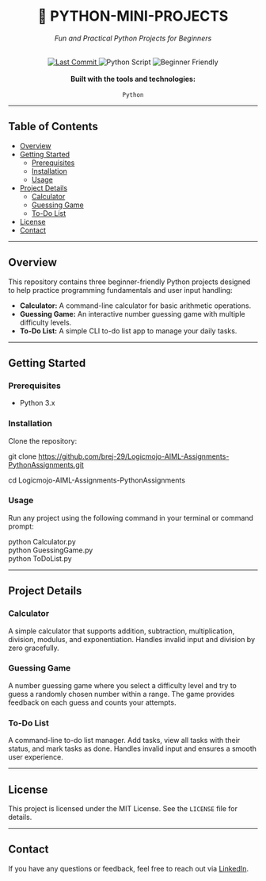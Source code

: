 <div align="center">
  <h1>🐍 PYTHON-MINI-PROJECTS</h1>
  <p><i>Fun and Practical Python Projects for Beginners</i></p>
</div>

<br>

<div align="center">
  <a href="https://github.com/brej-29/">
    <img alt="Last Commit" src="https://img.shields.io/github/last-commit/brej-29/Logicmojo-AIML-Assignments-PythonAssignments">
  </a>
  <img alt="Python Script" src="https://img.shields.io/badge/Script-Python-blue">
  <img alt="Beginner Friendly" src="https://img.shields.io/badge/Level-Beginner-brightgreen">
</div>

<div align="center">
  <br>
  <b>Built with the tools and technologies:</b>
  <br>
  <br>
  <code>Python</code>
</div>

---

## **Table of Contents**
* [Overview](#overview)
* [Getting Started](#getting-started)
    * [Prerequisites](#prerequisites)
    * [Installation](#installation)
    * [Usage](#usage)
* [Project Details](#project-details)
    * [Calculator](#calculator)
    * [Guessing Game](#guessing-game)
    * [To-Do List](#to-do-list)
* [License](#license)
* [Contact](#contact)

---

## **Overview**

This repository contains three beginner-friendly Python projects designed to help practice programming fundamentals and user input handling:

- **Calculator:** A command-line calculator for basic arithmetic operations.
- **Guessing Game:** An interactive number guessing game with multiple difficulty levels.
- **To-Do List:** A simple CLI to-do list app to manage your daily tasks.

---

## **Getting Started**

### **Prerequisites**
- Python 3.x

### **Installation**
Clone the repository:

git clone https://github.com/brej-29/Logicmojo-AIML-Assignments-PythonAssignments.git

cd Logicmojo-AIML-Assignments-PythonAssignments

### **Usage**
Run any project using the following command in your terminal or command prompt:

python Calculator.py  
python GuessingGame.py  
python ToDoList.py  

---

## **Project Details**

### **Calculator**
A simple calculator that supports addition, subtraction, multiplication, division, modulus, and exponentiation. Handles invalid input and division by zero gracefully.

### **Guessing Game**
A number guessing game where you select a difficulty level and try to guess a randomly chosen number within a range. The game provides feedback on each guess and counts your attempts.

### **To-Do List**
A command-line to-do list manager. Add tasks, view all tasks with their status, and mark tasks as done. Handles invalid input and ensures a smooth user experience.

---

## **License**
This project is licensed under the MIT License. See the `LICENSE` file for details.

---

## **Contact**
If you have any questions or feedback, feel free to reach out via [LinkedIn](https://www.linkedin.com/in/brejesh-balakrishnan-7855051b9/).

